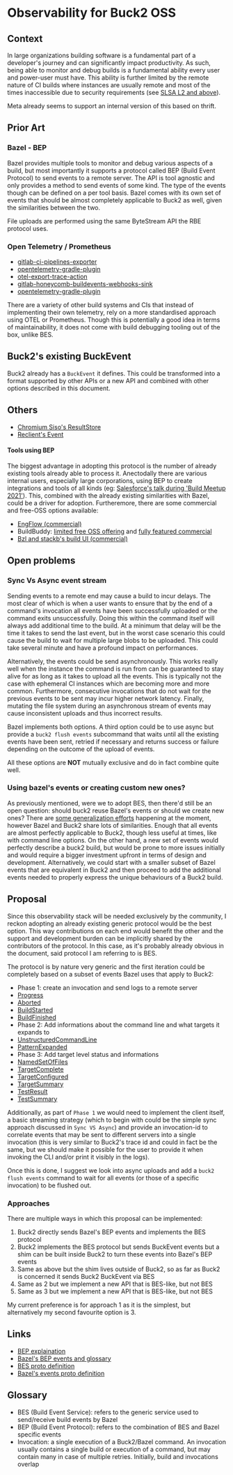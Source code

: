 # Observability for Buck2 OSS

## Context

In large organizations building software is a fundamental part of a developer's
journey and can significantly impact productivity. As such, being able to
monitor and debug builds is a fundamental ability every user and power-user must
have. This ability is further limited by the remote nature of CI builds where
instances are usually remote and most of the times inaccessible due to security
requirements (see
[SLSA L2 and above](https://slsa.dev/spec/v1.0/levels#build-l2)).

Meta already seems to support an internal version of this based on thrift.

## Prior Art

### Bazel - BEP

Bazel provides multiple tools to monitor and debug various aspects of a build,
but most importantly it supports a protocol called BEP (Build Event Protocol) to
send events to a remote server. The API is tool agnostic and only provides a
method to send events of some kind. The type of the events though can be defined
on a per tool basis. Bazel comes with its own set of events that should be
almost completely applicable to Buck2 as well, given the similarities between
the two.

File uploads are performed using the same ByteStream API the RBE protocol uses.

### Open Telemetry / Prometheus

- [gitlab-ci-pipelines-exporter](https://github.com/mvisonneau/gitlab-ci-pipelines-exporter)
- [opentelemetry-gradle-plugin](https://github.com/craigatk/opentelemetry-gradle-plugin)
- [otel-export-trace-action](https://github.com/inception-health/otel-export-trace-action)
- [gitlab-honeycomb-buildevents-webhooks-sink](https://github.com/zoidyzoidzoid/gitlab-honeycomb-buildevents-webhooks-sink)
- [opentelemetry-gradle-plugin](https://github.com/craigatk/opentelemetry-gradle-plugin)

There are a variety of other build systems and CIs that instead of implementing
their own telemetry, rely on a more standardised approach using OTEL or
Prometheus. Though this is potentially a good idea in terms of maintainability,
it does not come with build debugging tooling out of the box, unlike BES.

## Buck2's existing BuckEvent

Buck2 already has a `BuckEvent` it defines. This could be transformed into a
format supported by other APIs or a new API and combined with other options
described in this document.

## Others

- [Chromium Siso's ResultStore](https://github.com/googleapis/googleapis/blob/master/google/devtools/resultstore/v2/resultstore_upload.proto)
- [Reclient's Event](https://github.com/bazelbuild/reclient/blob/ed0afeddb1b5f0d001a6c8578f000217f06534dc/internal/pkg/event/event.go#L19)

#### Tools using BEP

The biggest advantage in adopting this protocol is the number of already
existing tools already able to process it. Anectodally there are various
internal users, especially large corporations, using BEP to create integrations
and tools of all kinds (eg:
[Salesforce's talk during 'Build Meetup 2021'](https://youtu.be/qboJOW1vZLA?si=w7uC-ZxhGtHHM_m6)).
This, combined with the already existing similarities with Bazel, could be a
driver for adoption. Furtheremore, there are some commercial and free-OSS
options available:

- [EngFlow (commercial)](https://www.engflow.com/)
- BuildBuddy:
  [limited free OSS offering](https://github.com/buildbuddy-io/buildbuddy) and
  [fully featured commercial](https://www.buildbuddy.io/)
- [Bzl and stackb's build UI (commercial)](https://bzl.io/)

## Open problems

### Sync Vs Async event stream

Sending events to a remote end may cause a build to incur delays. The most clear
of which is when a user wants to ensure that by the end of a command's
invocation all events have been successfully uploaded or the command exits
unsuccessfully. Doing this within the command itself will always add additional
time to the build. At a minimum that delay will be the time it takes to send the
last event, but in the worst case scenario this could cause the build to wait
for multiple large blobs to be uploaded. This could take several minute and have
a profound impact on performances.

Alternatively, the events could be send asynchronously. This works really well
when the instance the command is run from can be guaranteed to stay alive for as
long as it takes to upload all the events. This is typically not the case with
ephemeral CI instances which are becoming more and more common. Furthermore,
consecutive invocations that do not wait for the previous events to be sent may
incur higher network latency. Finally, mutating the file system during an
asynchronous stream of events may cause inconsistent uploads and thus incorrect
results.

Bazel implements both options. A third option could be to use async but provide
a `buck2 flush events` subcommand that waits until all the existing events have
been sent, retried if necessary and returns success or failure depending on the
outcome of the upload of events.

All these options are **NOT** mutually exclusive and do in fact combine quite
well.

### Using bazel's events or creating custom new ones?

As previously mentioned, were we to adopt BES, then there'd still be an open
question: should buck2 reuse Bazel's events or should we create new ones? There
are
[some generalization efforts](https://github.com/bazelbuild/remote-apis/issues/318)
happening at the moment, however Bazel and Buck2 share lots of similarities.
Enough that all events are almost perfectly applicable to Buck2, though less
useful at times, like with command line options. On the other hand, a new set of
events would perfectly describe a buck2 build, but would be prone to more issues
initially and would require a bigger investment upfront in terms of design and
development. Alternatively, we could start with a smaller subset of Bazel events
that are equivalent in Buck2 and then proceed to add the additional events
needed to properly express the unique behaviours of a Buck2 build.

## Proposal

Since this observability stack will be needed exclusively by the community, I
reckon adopting an already existing generic protocol would be the best option.
This way contributions on each end would benefit the other and the support and
development burden can be implicitly shared by the contributors of the protocol.
In this case, as it's probably already obvious in the document, said protocol I
am referring to is BES.

The protocol is by nature very generic and the first iteration could be
completely based on a subset of events Bazel uses that apply to Buck2:

- Phase 1: create an invocation and send logs to a remote server
- [Progress](https://github.com/bazelbuild/bazel/blob/38ad73402b213b2a623d0953500b1cfc47c0e851/src/main/java/com/google/devtools/build/lib/buildeventstream/proto/build_event_stream.proto#L291C9-L291C17)
- [Aborted](https://github.com/bazelbuild/bazel/blob/38ad73402b213b2a623d0953500b1cfc47c0e851/src/main/java/com/google/devtools/build/lib/buildeventstream/proto/build_event_stream.proto#L309)
- [BuildStarted](https://github.com/bazelbuild/bazel/blob/38ad73402b213b2a623d0953500b1cfc47c0e851/src/main/java/com/google/devtools/build/lib/buildeventstream/proto/build_event_stream.proto#L361)
- [BuildFinished](https://github.com/bazelbuild/bazel/blob/38ad73402b213b2a623d0953500b1cfc47c0e851/src/main/java/com/google/devtools/build/lib/buildeventstream/proto/build_event_stream.proto#L852C9-L852C22)
- Phase 2: Add informations about the command line and what targets it expands
  to
- [UnstructuredCommandLine](https://github.com/bazelbuild/bazel/blob/38ad73402b213b2a623d0953500b1cfc47c0e851/src/main/java/com/google/devtools/build/lib/buildeventstream/proto/build_event_stream.proto#L406)
- [PatternExpanded](https://github.com/bazelbuild/bazel/blob/38ad73402b213b2a623d0953500b1cfc47c0e851/src/main/java/com/google/devtools/build/lib/buildeventstream/proto/build_event_stream.proto#L462)
- Phase 3: Add target level status and informations
- [NamedSetOfFiles](https://github.com/bazelbuild/bazel/blob/38ad73402b213b2a623d0953500b1cfc47c0e851/src/main/java/com/google/devtools/build/lib/buildeventstream/proto/build_event_stream.proto#L539C9-L539C24)
- [TargetComplete](https://github.com/bazelbuild/bazel/blob/38ad73402b213b2a623d0953500b1cfc47c0e851/src/main/java/com/google/devtools/build/lib/buildeventstream/proto/build_event_stream.proto#L623C9-L623C23)
- [TargetConfigured](https://github.com/bazelbuild/bazel/blob/38ad73402b213b2a623d0953500b1cfc47c0e851/src/main/java/com/google/devtools/build/lib/buildeventstream/proto/build_event_stream.proto#L494C9-L494C25)
- [TargetSummary](https://github.com/bazelbuild/bazel/blob/38ad73402b213b2a623d0953500b1cfc47c0e851/src/main/java/com/google/devtools/build/lib/buildeventstream/proto/build_event_stream.proto#L843C9-L843C22)
- [TestResult](https://github.com/bazelbuild/bazel/blob/38ad73402b213b2a623d0953500b1cfc47c0e851/src/main/java/com/google/devtools/build/lib/buildeventstream/proto/build_event_stream.proto#L682)
- [TestSummary](https://github.com/bazelbuild/bazel/blob/38ad73402b213b2a623d0953500b1cfc47c0e851/src/main/java/com/google/devtools/build/lib/buildeventstream/proto/build_event_stream.proto#L781C9-L781C20)

Additionally, as part of `Phase 1` we would need to implement the client itself,
a basic streaming strategy (which to begin with could be the simple sync
approach discussed in `Sync VS Async`) and provide an invocation-id to correlate
events that may be sent to different servers into a single invocation (this is
very similar to Buck2's trace id and could in fact be the same, but we should
make it possible for the user to provide it when invoking the CLI and/or print
it visibly in the logs).

Once this is done, I suggest we look into async uploads and add a
`buck2 flush events` command to wait for all events (or those of a specific
invocation) to be flushed out.

### Approaches

There are multiple ways in which this proposal can be implemented:

1. Buck2 directly sends Bazel's BEP events and implements the BES protocol
2. Buck2 implements the BES protocol but sends BuckEvent events but a shim can
   be built inside Buck2 to turn these events into Bazel's BEP events
3. Same as above but the shim lives outside of Buck2, so as far as Buck2 is
   concerned it sends Buck2 BuckEvent via BES
4. Same as 2 but we implement a new API that is BES-like, but not BES
5. Same as 3 but we implement a new API that is BES-like, but not BES

My current preference is for approach 1 as it is the simplest, but alternatively
my second favourite option is 3.

## Links

- [BEP explaination](https://bazel.build/remote/bep)
- [Bazel's BEP events and glossary](https://bazel.build/remote/bep-glossary)
- [BES proto definition](https://github.com/googleapis/googleapis/blob/master/google/devtools/build/v1/publish_build_event.proto)
- [Bazel's events proto definition](https://github.com/bazelbuild/bazel/blob/master/src/main/java/com/google/devtools/build/lib/buildeventstream/proto/build_event_stream.proto)

## Glossary

- BES (Build Event Service): refers to the generic service used to send/receive
  build events by Bazel
- BEP (Build Event Protocol): refers to the combination of BES and Bazel
  specific events
- Invocation: a single execution of a Buck2/Bazel command. An invocation usually
  contains a single build or execution of a command, but may contain many in
  case of multiple retries. Initially, build and invocations overlap
